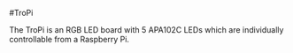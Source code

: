 <!--
---
name: TroPi
class: board
type: LED
formfactor: PHAT
manufacturer: PiBorg
description: A five LED add on board.
url: https://www.piborg.org/tropi
github: https://www.github.com/piborg/tropi
buy: https://www.piborg.org/tropi
image: 'piborg-tropi.png'
pincount: 40
eeprom: no
power:
  '2':
ground:
  '6':
  '20':
  '25':
  '30':
pin:
  '16':
    name: Clock
    mode: output
    active: low
  '18':
    name: Data
    mode: output
    active: low
-->
#TroPi

The TroPi is an RGB LED board with 5 APA102C LEDs which are individually controllable from a Raspberry Pi.
